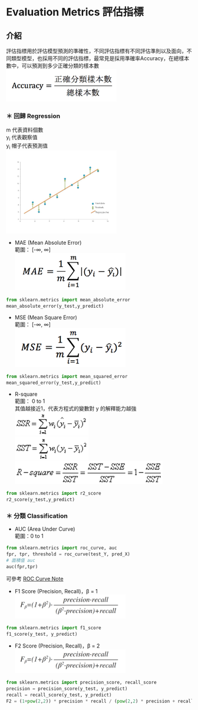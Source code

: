 # Evaluation Metrics 評估指標
## 介紹
評估指標用於評估模型預測的準確性，不同評估指標有不同評估準則以及面向，不同類型模型，也採用不同的評估指標，最常見是採用準確率Accuracy，在總樣本數中，可以預測到多少正確分類的樣本數
<br><img src="Accuracy_formula.png" width="300" alt="Accuracy = 正確分類樣本數/總樣本數" title="Accuracy = 正確分類樣本數/總樣本數">

### ＊ 回歸 Regression
m 代表資料個數
<br> y<sub>i</sub> 代表觀察值
<br> y<sub>i</sub> 帽子代表預測值
<br><img src="Regression.jpg" width="300" alt="MAE" title="MAE">

* MAE (Mean Absolute Error)
<br>範圍： [-∞, ∞]
<br><img src="MAE_formula.png" width="300" alt="MAE" title="MAE">

```python
from sklearn.metrics import mean_absolute_error
mean_absolute_error(y_test,y_predict)
```
* MSE (Mean Square Error)
<br>範圍： [-∞, ∞]
<br><img src="MSE_formula.png" width="300" alt="MSE" title="MSE">

```python
from sklearn.metrics import mean_squared_error
mean_squared_error(y_test,y_predict)
```
* R-square
<br>範圍： 0 to 1
<br>其值越接近1，代表方程式的變數對 y 的解釋能力越強
<br><img src="SSR.png" width="200" alt="SSR" title="SSR">
<br><img src="SST.png" width="200" alt="SST" title="SST">
<br><img src="R_square.png" width="400" alt="R_square" title="R_square">

```python
from sklearn.metrics import r2_score
r2_score(y_test,y_predict)
```



### ＊ 分類 Classification
* AUC (Area Under Curve)
<br>範圍：0 to 1

```python
from sklearn.metrics import roc_curve, auc
fpr, tpr, threshold = roc_curve(test_Y, pred_X)
# 面積值 auc
auc(fpr,tpr)
```
可參考 [ROC Curve Note](../Data%20Analysis/ROC%20Curve%20ROC曲線/README.md)

* F1 Score (Precision, Recall)，β = 1
<br><img src="F_Score.png" width="300" alt="F_Score" title="F_Score">

```python
from sklearn.metrics import f1_score
f1_score(y_test, y_predict)
```

* F2 Score (Precision, Recall)，β = 2
<br><img src="F_Score.png" width="300" alt="F_Score" title="F_Score">

```python
from sklearn.metrics import precision_score, recall_score
precision = precision_score(y_test, y_predict)
recall = recall_score(y_test, y_predict)
F2 = (1+pow(2,2)) * precision * recall / (pow(2,2) * precision + recall)
```
